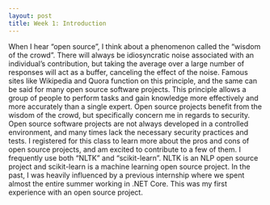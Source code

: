 ```yaml
---
layout: post
title: Week 1: Introduction
---
```



When I hear “open source”, I think about a phenomenon called the “wisdom of the crowd”.  There will always be idiosyncratic noise associated with an individual’s contribution, but taking the average over a large number of responses will act as a buffer, canceling the effect of the noise. Famous sites like Wikipedia and Quora function on this principle, and the same can be said for many open source software projects. This principle allows a group of people to perform tasks and gain knowledge more effectively and more accurately than a single expert. Open source projects benefit from the wisdom of the crowd, but specifically concern me in regards to security. Open source software projects are not always developed in a controlled environment, and many times lack the necessary security practices and tests. I registered for this class to learn more about the pros and cons of open source projects, and am excited to contribute to a few of them. 
I frequently use both “NLTK” and “scikit-learn”. NLTK is an NLP open source project and scikit-learn is a machine learning open source project. In the past, I was heavily influenced by a previous internship where we spent almost the entire summer working in .NET Core. This was my first experience with an open source project. 


